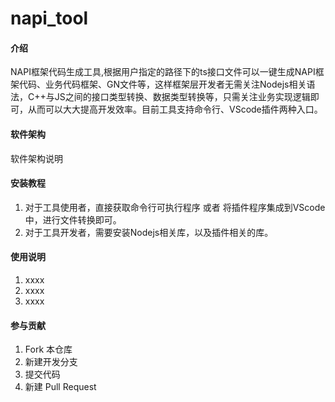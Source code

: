 # napi_tool

#### 介绍
NAPI框架代码生成工具,根据用户指定的路径下的ts接口文件可以一键生成NAPI框架代码、业务代码框架、GN文件等，这样框架层开发者无需关注Nodejs相关语法，C++与JS之间的接口类型转换、数据类型转换等，只需关注业务实现逻辑即可，从而可以大大提高开发效率。目前工具支持命令行、VScode插件两种入口。

#### 软件架构
软件架构说明


#### 安装教程

1.  对于工具使用者，直接获取命令行可执行程序 或者 将插件程序集成到VScode中，进行文件转换即可。
2.  对于工具开发者，需要安装Nodejs相关库，以及插件相关的库。

#### 使用说明

1.  xxxx
2.  xxxx
3.  xxxx

#### 参与贡献

1.  Fork 本仓库
2.  新建开发分支
3.  提交代码
4.  新建 Pull Request


